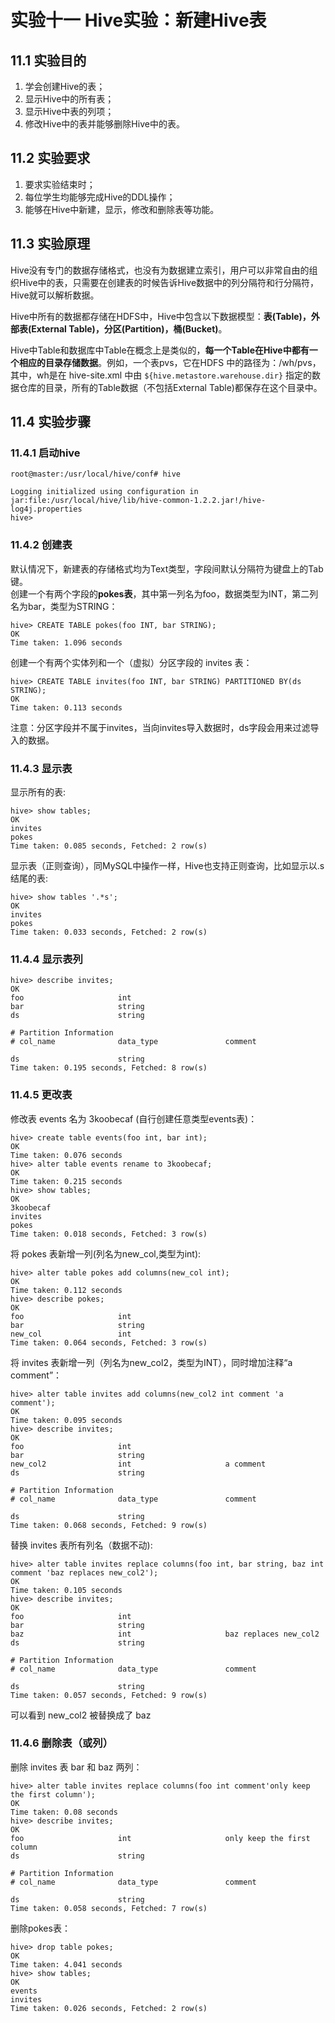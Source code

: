 ﻿# 实验十一 Hive实验：新建Hive表
## 11.1 实验目的
1. 学会创建Hive的表；  
2. 显示Hive中的所有表；  
3. 显示Hive中表的列项；  
4. 修改Hive中的表并能够删除Hive中的表。

## 11.2 实验要求
1. 要求实验结束时；  
2. 每位学生均能够完成Hive的DDL操作；  
3. 能够在Hive中新建，显示，修改和删除表等功能。

## 11.3 实验原理
Hive没有专门的数据存储格式，也没有为数据建立索引，用户可以非常自由的组织Hive中的表，只需要在创建表的时候告诉Hive数据中的列分隔符和行分隔符，Hive就可以解析数据。  

Hive中所有的数据都存储在HDFS中，Hive中包含以下数据模型：**表(Table)，外部表(External Table)，分区(Partition)，桶(Bucket)**。  

Hive中Table和数据库中Table在概念上是类似的，**每一个Table在Hive中都有一个相应的目录存储数据**。例如，一个表pvs，它在HDFS 中的路径为：/wh/pvs，其中，wh是在 hive-site.xml 中由 `${hive.metastore.warehouse.dir}` 指定的数据仓库的目录，所有的Table数据（不包括External Table)都保存在这个目录中。

## 11.4 实验步骤

### 11.4.1 启动hive
```
root@master:/usr/local/hive/conf# hive

Logging initialized using configuration in jar:file:/usr/local/hive/lib/hive-common-1.2.2.jar!/hive-log4j.properties
hive> 
```

### 11.4.2 创建表
默认情况下，新建表的存储格式均为Text类型，字段间默认分隔符为键盘上的Tab键。  
创建一个有两个字段的**pokes表**，其中第一列名为foo，数据类型为INT，第二列名为bar，类型为STRING：
```
hive> CREATE TABLE pokes(foo INT, bar STRING);
OK
Time taken: 1.096 seconds
```

创建一个有两个实体列和一个（虚拟）分区字段的 invites 表：  
```
hive> CREATE TABLE invites(foo INT, bar STRING) PARTITIONED BY(ds STRING);
OK
Time taken: 0.113 seconds
```  
注意：分区字段并不属于invites，当向invites导入数据时，ds字段会用来过滤导入的数据。

### 11.4.3 显示表
显示所有的表:  
```
hive> show tables;
OK
invites
pokes
Time taken: 0.085 seconds, Fetched: 2 row(s)
```
显示表（正则查询），同MySQL中操作一样，Hive也支持正则查询，比如显示以.s结尾的表:  
```
hive> show tables '.*s';
OK
invites
pokes
Time taken: 0.033 seconds, Fetched: 2 row(s)
```

### 11.4.4 显示表列
```
hive> describe invites;
OK
foo                 	int                 	                    
bar                 	string              	                    
ds                  	string              	                    
	 	 
# Partition Information	 	 
# col_name            	data_type           	comment             
	 	 
ds                  	string              	                    
Time taken: 0.195 seconds, Fetched: 8 row(s)
```

### 11.4.5 更改表
修改表 events 名为 3koobecaf (自行创建任意类型events表)：
```
hive> create table events(foo int, bar int);
OK
Time taken: 0.076 seconds
hive> alter table events rename to 3koobecaf;
OK
Time taken: 0.215 seconds
hive> show tables;
OK
3koobecaf
invites
pokes
Time taken: 0.018 seconds, Fetched: 3 row(s)
```

将 pokes 表新增一列(列名为new_col,类型为int):
```
hive> alter table pokes add columns(new_col int);
OK
Time taken: 0.112 seconds
hive> describe pokes;
OK
foo                 	int                 	                    
bar                 	string              	                    
new_col             	int                 	                    
Time taken: 0.064 seconds, Fetched: 3 row(s)
```

将 invites 表新增一列（列名为new_col2，类型为INT），同时增加注释“a comment”：  
```
hive> alter table invites add columns(new_col2 int comment 'a comment');
OK
Time taken: 0.095 seconds
hive> describe invites;
OK
foo                 	int                 	                    
bar                 	string              	                    
new_col2            	int                 	a comment           
ds                  	string              	                    
	 	 
# Partition Information	 	 
# col_name            	data_type           	comment             
	 	 
ds                  	string              	                    
Time taken: 0.068 seconds, Fetched: 9 row(s)
```

替换 invites 表所有列名（数据不动):  
```
hive> alter table invites replace columns(foo int, bar string, baz int comment 'baz replaces new_col2');
OK
Time taken: 0.105 seconds
hive> describe invites;
OK
foo                 	int                 	                    
bar                 	string              	                    
baz                 	int                 	baz replaces new_col2
ds                  	string              	                    
	 	 
# Partition Information	 	 
# col_name            	data_type           	comment             
	 	 
ds                  	string              	                    
Time taken: 0.057 seconds, Fetched: 9 row(s)
```
可以看到 new_col2 被替换成了 baz


### 11.4.6 删除表（或列）
删除 invites 表 bar 和 baz 两列：
```
hive> alter table invites replace columns(foo int comment'only keep the first column');
OK
Time taken: 0.08 seconds
hive> describe invites;
OK
foo                 	int                 	only keep the first column
ds                  	string              	                    
	 	 
# Partition Information	 	 
# col_name            	data_type           	comment             
	 	 
ds                  	string              	                    
Time taken: 0.058 seconds, Fetched: 7 row(s)
```

删除pokes表：
```
hive> drop table pokes;
OK
Time taken: 4.041 seconds
hive> show tables;
OK
events
invites
Time taken: 0.026 seconds, Fetched: 2 row(s)
```




